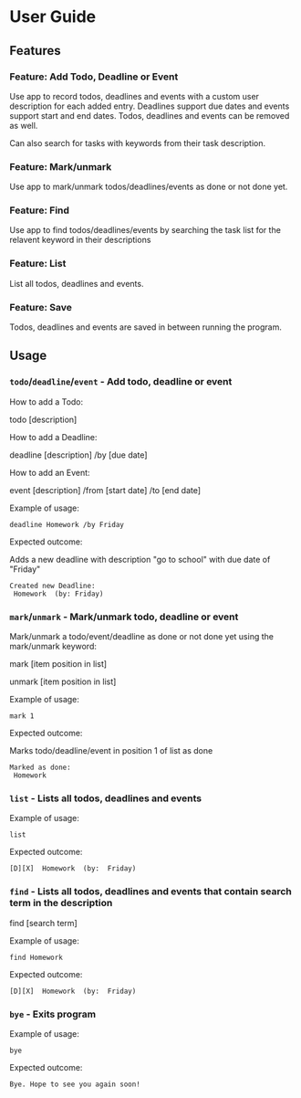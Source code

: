 # User Guide

## Features 

### Feature: Add Todo, Deadline or Event

Use app to record todos, deadlines and events with a custom user description for each added entry. Deadlines support due dates and events support start and end dates. Todos, deadlines and events can be removed as well. 

Can also search for tasks with keywords from their task description.

### Feature: Mark/unmark

Use app to mark/unmark todos/deadlines/events as done or not done yet.

### Feature: Find

Use app to find todos/deadlines/events by searching the task list for the relavent keyword in their descriptions

### Feature: List

List all todos, deadlines and events.

### Feature: Save

Todos, deadlines and events are saved in between running the program.


## Usage

### `todo`/`deadline`/`event` - Add todo, deadline or event

How to add a Todo:

todo [description]


How to add a Deadline:

deadline [description] /by [due date]


How to add an Event:

event [description] /from [start date] /to [end date]


Example of usage: 

`deadline Homework /by Friday`

Expected outcome:

Adds a new deadline with description "go to school" with due date of "Friday"

```
Created new Deadline:
 Homework  (by: Friday)
```

### `mark`/`unmark` - Mark/unmark todo, deadline or event

Mark/unmark a todo/event/deadline as done or not done yet using the mark/unmark keyword:

mark [item position in list]

unmark [item position in list]


Example of usage:

`mark 1`

Expected outcome:

Marks todo/deadline/event in position 1 of list as done

```
Marked as done:
 Homework 
```

### `list` - Lists all todos, deadlines and events

Example of usage:

`list`

Expected outcome:

```
[D][X]  Homework  (by:  Friday)
```

### `find` - Lists all todos, deadlines and events that contain search term in the description

find [search term]

Example of usage:

`find Homework`

Expected outcome:

```
[D][X]  Homework  (by:  Friday)
```

### `bye` - Exits program

Example of usage:

`bye`

Expected outcome:

```
Bye. Hope to see you again soon!
```
